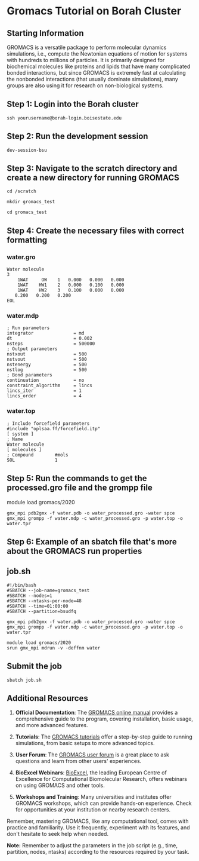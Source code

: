 # Gromacs Tutorial on Borah Cluster 

## Starting Information

GROMACS is a versatile package to perform molecular dynamics simulations, i.e., compute the Newtonian equations of motion for systems with hundreds to millions of particles. It is primarily designed for biochemical molecules like proteins and lipids that have many complicated bonded interactions, but since GROMACS is extremely fast at calculating the nonbonded interactions (that usually dominate simulations), many groups are also using it for research on non-biological systems.

## Step 1: Login into the Borah cluster
```ssh yourusername@borah-login.boisestate.edu```

## Step 2: Run the development session
```dev-session-bsu```

## Step 3: Navigate to the scratch directory and create a new directory for running GROMACS
```
cd /scratch

mkdir gromacs_test

cd gromacs_test
```

## Step 4: Create the necessary files with correct formatting

### water.gro
```
Water molecule
3
    1WAT     OW    1   0.000   0.000   0.000
    1WAT    HW1    2   0.000   0.100   0.000
    1WAT    HW2    3   0.100   0.000   0.000
   0.200   0.200   0.200
EOL
```
### water.mdp
```
; Run parameters
integrator               = md
dt                       = 0.002
nsteps                   = 500000
; Output parameters
nstxout                  = 500
nstvout                  = 500
nstenergy                = 500
nstlog                   = 500
; Bond parameters
continuation             = no
constraint_algorithm     = lincs
lincs_iter               = 1
lincs_order              = 4
```
### water.top
```
; Include forcefield parameters
#include "oplsaa.ff/forcefield.itp"
[ system ]
; Name
Water molecule
[ molecules ]
; Compound        #mols
SOL               1
```

## Step 5: Run the commands to get the processed.gro file and the grompp file
module load gromacs/2020
```
gmx_mpi pdb2gmx -f water.pdb -o water_processed.gro -water spce
gmx_mpi grompp -f water.mdp -c water_processed.gro -p water.top -o water.tpr
```

## Step 6: Example of an sbatch file that's more about the GROMACS run properties

## job.sh
```
#!/bin/bash
#SBATCH --job-name=gromacs_test
#SBATCH --nodes=1
#SBATCH --ntasks-per-node=48
#SBATCH --time=01:00:00
#SBATCH --partition=bsudfq

gmx_mpi pdb2gmx -f water.pdb -o water_processed.gro -water spce
gmx_mpi grompp -f water.mdp -c water_processed.gro -p water.top -o water.tpr

module load gromacs/2020
srun gmx_mpi mdrun -v -deffnm water
```

## Submit the job
```
sbatch job.sh
```

## Additional Resources
1. **Official Documentation**: The [GROMACS online manual](http://manual.gromacs.org/documentation/) provides a comprehensive guide to the program, covering installation, basic usage, and more advanced features.

2. **Tutorials**: The [GROMACS tutorials](http://www.mdtutorials.com/gmx/) offer a step-by-step guide to running simulations, from basic setups to more advanced topics.

3. **User Forum**: The [GROMACS user forum](http://gromacs.bioexcel.eu/) is a great place to ask questions and learn from other users' experiences.

4. **BioExcel Webinars**: [BioExcel](https://www.youtube.com/playlist?list=PLBQ5BPNzjS5IvMhTvA9LQBJsC0_fJUIiB), the leading European Centre of Excellence for Computational Biomolecular Research, offers webinars on using GROMACS and other tools.

5. **Workshops and Training**: Many universities and institutes offer GROMACS workshops, which can provide hands-on experience. Check for opportunities at your institution or nearby research centers.

Remember, mastering GROMACS, like any computational tool, comes with practice and familiarity. Use it frequently, experiment with its features, and don't hesitate to seek help when needed.


**Note:** Remember to adjust the parameters in the job script (e.g., time, partition, nodes, ntasks) according to the resources required by your task.



